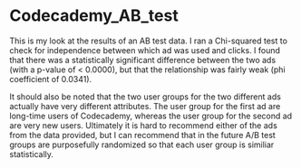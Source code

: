 # Codecademy_AB_test

This is my look at the results of an AB test data. I ran a Chi-squared test to check for independence between
which ad was used and clicks. I found that there was a statistically significant difference between the two 
ads (with a p-value of < 0.0000), but that the relationship was fairly weak (phi coefficient of 0.0341).

It should also be noted that the two user groups for the two different ads actually have very different 
attributes. The user group for the first ad are long-time users of Codecademy, whereas the user group for
the second ad are very new users. Ultimately it is hard to recommend either of the ads from the data provided,
but I can recommend that in the future A/B test groups are purposefully randomized so that each user group is 
similiar statistically. 
